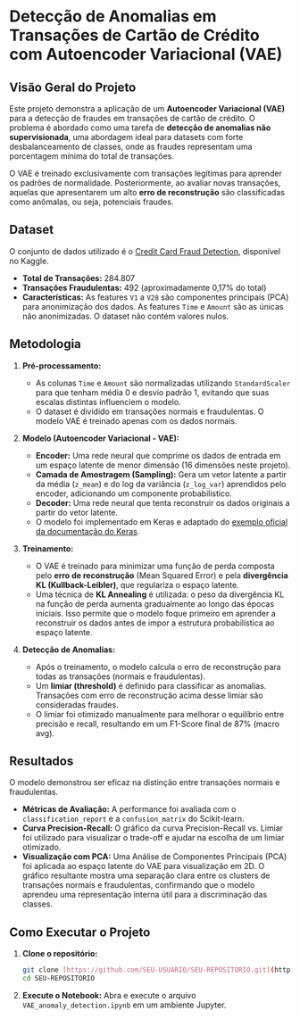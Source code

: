 # Detecção de Anomalias em Transações de Cartão de Crédito com Autoencoder Variacional (VAE)

##  Visão Geral do Projeto

Este projeto demonstra a aplicação de um **Autoencoder Variacional (VAE)** para a detecção de fraudes em transações de cartão de crédito. O problema é abordado como uma tarefa de **detecção de anomalias não supervisionada**, uma abordagem ideal para datasets com forte desbalanceamento de classes, onde as fraudes representam uma porcentagem mínima do total de transações.

O VAE é treinado exclusivamente com transações legítimas para aprender os padrões de normalidade. Posteriormente, ao avaliar novas transações, aquelas que apresentarem um alto **erro de reconstrução** são classificadas como anômalas, ou seja, potenciais fraudes.

## Dataset

O conjunto de dados utilizado é o [Credit Card Fraud Detection](https://www.kaggle.com/datasets/mlg-ulb/creditcardfraud), disponível no Kaggle.

- **Total de Transações:** 284.807
- **Transações Fraudulentas:** 492 (aproximadamente 0,17% do total)
- **Características:** As features `V1` a `V28` são componentes principais (PCA) para anonimização dos dados. As features `Time` e `Amount` são as únicas não anonimizadas. O dataset não contém valores nulos.

## Metodologia

1.  **Pré-processamento:**
    - As colunas `Time` e `Amount` são normalizadas utilizando `StandardScaler` para que tenham média 0 e desvio padrão 1, evitando que suas escalas distintas influenciem o modelo.
    - O dataset é dividido em transações normais e fraudulentas. O modelo VAE é treinado apenas com os dados normais.

2.  **Modelo (Autoencoder Variacional - VAE):**
    - **Encoder:** Uma rede neural que comprime os dados de entrada em um espaço latente de menor dimensão (16 dimensões neste projeto).
    - **Camada de Amostragem (Sampling):** Gera um vetor latente a partir da média (`z_mean`) e do log da variância (`z_log_var`) aprendidos pelo encoder, adicionando um componente probabilístico.
    - **Decoder:** Uma rede neural que tenta reconstruir os dados originais a partir do vetor latente.
    - O modelo foi implementado em Keras e adaptado do [exemplo oficial da documentação do Keras](https://keras.io/examples/generative/vae/).

3.  **Treinamento:**
    - O VAE é treinado para minimizar uma função de perda composta pelo **erro de reconstrução** (Mean Squared Error) e pela **divergência KL (Kullback-Leibler)**, que regulariza o espaço latente.
    - Uma técnica de **KL Annealing** é utilizada: o peso da divergência KL na função de perda aumenta gradualmente ao longo das épocas iniciais. Isso permite que o modelo foque primeiro em aprender a reconstruir os dados antes de impor a estrutura probabilística ao espaço latente.

4.  **Detecção de Anomalias:**
    - Após o treinamento, o modelo calcula o erro de reconstrução para todas as transações (normais e fraudulentas).
    - Um **limiar (threshold)** é definido para classificar as anomalias. Transações com erro de reconstrução acima desse limiar são consideradas fraudes.
    - O limiar foi otimizado manualmente para melhorar o equilíbrio entre precisão e recall, resultando em um F1-Score final de 87% (macro avg).

## Resultados

O modelo demonstrou ser eficaz na distinção entre transações normais e fraudulentas.

-   **Métricas de Avaliação:** A performance foi avaliada com o `classification_report` e a `confusion_matrix` do Scikit-learn.
-   **Curva Precision-Recall:** O gráfico da curva Precision-Recall vs. Limiar foi utilizado para visualizar o trade-off e ajudar na escolha de um limiar otimizado.
-   **Visualização com PCA:** Uma Análise de Componentes Principais (PCA) foi aplicada ao espaço latente do VAE para visualização em 2D. O gráfico resultante mostra uma separação clara entre os clusters de transações normais e fraudulentas, confirmando que o modelo aprendeu uma representação interna útil para a discriminação das classes.

## Como Executar o Projeto

1.  **Clone o repositório:**
    ```bash
    git clone [https://github.com/SEU-USUARIO/SEU-REPOSITORIO.git](https://github.com/SEU-USUARIO/SEU-REPOSITORIO.git)
    cd SEU-REPOSITORIO
    ```
    
2.  **Execute o Notebook:**
    Abra e execute o arquivo `VAE_anomaly_detection.ipynb` em um ambiente Jupyter.

